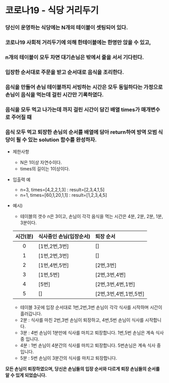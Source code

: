 # 코로나19 - 식당 거리두기

### 당신이 운영하는 식당에는 N개의 테이블이 셋팅되어 있다.
### 코로나19 사회적 거리두기에 의해 한테이블에는 한명만 앉을 수 있고,
### n개의 테이블이 모두 차면 대기손님은 밖에서 줄을 서서 기다린다.

### 입장한 순서대로 주문을 받고 순서대로 음식을 조리한다.
### 음식을 만들어 손님 테이블까지 서빙하는 시간은 모두 동일하다는 가정으로 손님이 음식을 먹는데 걸린 시간만 기록하였다.

### 음식을 모두 먹고 나가는데 까지 걸린 시간이 담긴 배열 times가 매개변수로 주어질 때
### 음식 모두 먹고 퇴장한 손님의 순서를 배열에 담아 return하여 방역 모범 식당이 될 수 있는 solution 함수를 완성하자.

- 제한사항
  - N은 1이상 자연수이다.
  - times의 길이는 1이상이다.
  
- 입출력 예
  - n=3, times=[4,2,2,1,3] : result=[2,3,4,1,5]
  - n=1, times=[60,1,20,1,1] : result=[1,2,3,4,5]

- 예시)
  - 테이블의 갯수 n은 3이고, 손님이 각각 음식을 먹는 시간은 4분, 2분, 2분, 1분, 3분이다.
  
  |**시간(분)**|**식사중인 손님(입장순서)**|**퇴장 순서**|
  |:---:|:---|:---|
  |0|[1번,2번,3번]|[]
  |1|[1번,2번,3번]|[]
  |2|[1번,4번,5번]|[2번,3번]
  |3|[1번,5번]|[2번,3번,4번]
  |4|[5번]|[2번,3번,4번,1번]
  |5|[]|[2번,3번,4번,1번,5번]
  
  - 테이블 3곳에 입장 순서대로 1번,2번,3번 손님이 각각 식사를 시작하며 시간이 흘러갑니다.
  - 2분 : 식사를 마친 2번,3번 손님이 퇴장하고, 4번,5번 손님이 식사를 시작합니다.
  - 3분 : 4번 손님이 1분만에 식사를 마치고 퇴장합니다. 1번,5번 손님은 계속 식사 중 입니다.
  - 4분 : 1번 손님이 4분간의 식사를 마치고 퇴장합니다. 5번손님은 계속 식사 중 입니다.
  - 5분 : 5번 손님이 3분간의 식사를 마치고 퇴장합니다.
  
**모든 손님이 퇴장하였으며, 당신은 손님들의 입장 순서와 다르게 퇴장 손님들의 순서를 알 수 있게 되었습니다.**
 
  
   
 
